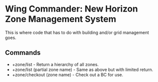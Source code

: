 # Wing Commander: New Horizon Zone Management System

This is where code that has to do with building and/or grid management goes.

## Commands
* +zone/list - Return a hierarchy of all zones.
* +zone/list (partial zone name) - Same as above but with limited return.
* +zone/checkout (zone name) - Check out a BC for use.

